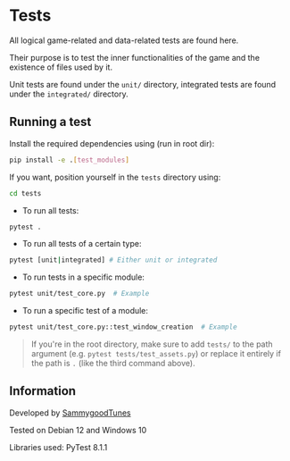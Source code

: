 # Tests

All logical game-related and data-related tests are found here.

Their purpose is to test the inner functionalities of the game and the existence of files used by it.

Unit tests are found under the `unit/` directory, integrated tests are found under the `integrated/` directory.

## Running a test

Install the required dependencies using (run in root dir):

```bash
pip install -e .[test_modules]
```

If you want, position yourself in the `tests` directory using:

```bash
cd tests
```

- To run all tests:

```bash
pytest .
```

- To run all tests of a certain type:

```bash
pytest [unit|integrated] # Either unit or integrated
```

- To run tests in a specific module:

```bash
pytest unit/test_core.py  # Example
```

- To run a specific test of a module:

```bash
pytest unit/test_core.py::test_window_creation  # Example
```

> If you're in the root directory, make sure to add `tests/` to the path argument (e.g. `pytest tests/test_assets.py`) or replace it entirely if the path is `.` (like the third command above).

## Information

Developed by [SammygoodTunes](https://github.com/SammygoodTunes)

Tested on Debian 12 and Windows 10

Libraries used: PyTest 8.1.1
